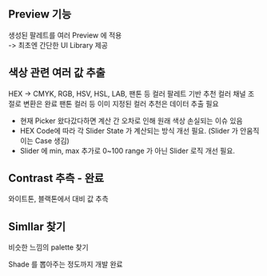 ## Preview 기능

생성된 팔레트를 여러 Preview 에 적용<br>
-> 최초엔 간단한 UI Library 제공

## 색상 관련 여러 값 추출

HEX -> CMYK, RGB, HSV, HSL, LAB, 팬톤 등 컬러 팔레트 기반 추천
컬러 채널 조절로 변환은 완료
팬톤 컬러 등 이미 지정된 컬러 추천은 데이터 추출 필요

- 현재 Picker 왔다갔다하면 계산 간 오차로 인해 원래 색상 손실되는 이슈 있음
- HEX Code에 따라 각 Slider State 가 계산되는 방식 개선 필요. (Slider 가 안움직이는 Case 생김)
- Slider 에 min, max 추가로 0~100 range 가 아닌 Slider 로직 개선 필요.

## Contrast 추측 - 완료

와이트톤, 블랙톤에서 대비 값 추측

## Simllar 찾기

비슷한 느낌의 palette 찾기

Shade 를 뽑아주는 정도까지 개발 완료
